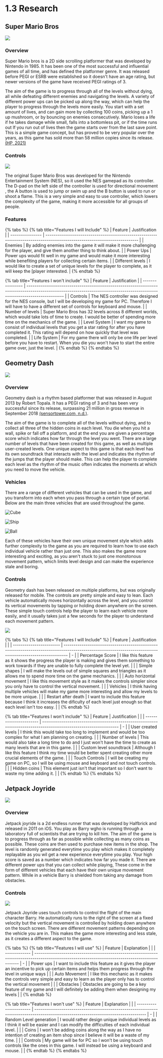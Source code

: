 # 1.3 Research

## Super Mario Bros

![](<../.gitbook/assets/image (3) (1).png>)

### Overview

Super Mario bros is a 2D side scrolling platformer that was developed by Nintendo in 1985. It has been one of the most successful and influential games of all time, and has defined the platformer genre. It was released before PEGI or ESRB were established so it doesn't have an age rating, but newer versions of the game have received  PEGI ratings of 3.

The aim of the game is to progress through all of the levels without dying, all while defeating different enemies and navigating the levels. A variety of different power ups can be picked up along the way, which can help the player to progress through the levels more easily. You start with a set amount of lives, and can gain more by collecting 100 coins, picking up a 1 up mushroom, or by bouncing on enemies consecutively. Mario loses a life if he takes damage while small, falls into a bottomless pit, or if the time runs out If you run out of lives then the game starts over from the last save point. This is a simple game concept, but has proved to be very popular over the years, as this game has sold more than 58 million copies since its release.[ (HP, 2021)](../reference-list.md)

### Controls

![](<../.gitbook/assets/image (4) (1) (1).png>)

The original Super Mario Bros was developed for the Nintendo Entertainment System (NES), so it used the NES gamepad as its controller. The D-pad on the left side of the controller is used for directional movement , the A button is used to jump or swim up and the B button is used to run or shoot a flame. This is a very simple and easy to use controller, which lowers the complexity of the game, making it more accessible for all groups of people.

### Features

{% tabs %}
{% tab title="Features I will Include" %}
| Feature          | Justification                                                                                                                 |
| ---------------- | ----------------------------------------------------------------------------------------------------------------------------- |
| Enemies          | By adding enemies into the game it will  make it more challenging for the player, and give them another thing to think about. |
| Power Ups        | Power ups would fit well in my game and would make it more interesting while benefiting players for collecting certain items. |
| Different levels | I would like to create a set of unique levels for the player to complete, as it will keep the \[player interested.            |
{% endtab %}

{% tab title="Features I won't include" %}
| Feature          | Justification                                                                                                                                                                   |
| ---------------- | ------------------------------------------------------------------------------------------------------------------------------------------------------------------------------- |
| Controls         | The NES controller was designed for the NES console, but I will be developing my game for PC. Therefore I will have to have a different set of controls for keyboard and mouse. |
| Number of levels | Super Mario Bros has 32 levels across 8 different worlds, which would take lots of time to create. I would be better of spending more time on the mechanics of the game.        |
| Level System     | I want my game to consist of individual levels that you get a star rating for after you have completed it. This rating will depend on how quickly that level was completed.     |
| Life System      | For my game there will only be one life per level before you have to restart. When you die you won't have to start the entire game over, just the level.                        |
{% endtab %}
{% endtabs %}



## Geometry Dash

![](<../.gitbook/assets/image (11).png>)

### Overview

Geometry dash is a rhythm based platformer that was released in August 2013 by Robert Topala.  It has a PEGI rating of 3 and has been very successful since its release, surpassing 21 million in gross revenue in September 2018 [(sensortower.com, n.d.)](../reference-list.md).&#x20;

The aim of the game is to complete all of the levels without dying, and to collect all three of the hidden coins in each level. You die when you hit a wall, spike or fall off a platform, and at the end you are given a percentage score which indicates how far through the level you went. There are a large number of levels that have been created for this game, as well as multiple user-created levels. One unique aspect to this game is that each level has its own soundtrack that interacts with the level and indicates the rhythm of the jumps that the player should make. This can help the player to complete each level as the rhythm of the music often indicates the moments at which you need to move the vehicle.



### Vehicles

There are a range of different vehicles that can be used in the game, and you transform into each when you pass through a certain type of portal. Below are the main three vehicles that are used throughout the game.

![Cube](<../.gitbook/assets/image (4) (1).png>)

![Ship](<../.gitbook/assets/image (5) (1) (1) (1).png>)

![Ball](<../.gitbook/assets/image (2) (1) (1).png>)

Each of these vehicles have their own unique movement style which adds further complexity to the game as you are required to learn how to use each individual vehicle rather than just one. This also makes the game more interesting and exciting, as you aren't stuck to just one monotonous movement pattern, which limits level design and can make the experience stale and boring.&#x20;

### Controls

Geometry dash has been released on multiple platforms, but was originally released for mobile. The controls are pretty simple and easy to lean. Each vehicle automatically moves horizontally across the level, and you control its vertical movements by tapping or holding down anywhere on the screen. These simple touch controls help the player to learn each vehicle more easily, and it usually takes just a few seconds for the player to understand each movement pattern.

![](<../.gitbook/assets/image (7) (1).png>)

{% tabs %}
{% tab title="Features I will Include" %}
| Feature                  | Justification                                                                                                                                                  |   |
| ------------------------ | -------------------------------------------------------------------------------------------------------------------------------------------------------------- | - |
| Percentage Score         | I like this feature as it shows the progress the player is making and gives them something to work towards if they are unable to fully complete the level yet. |   |
| Simple shapes            | I will make the levels out of simple squares and triangles as it allows me to spend more time on the game mechanics.                                           |   |
| Auto horizontal movement | I like this movement style as it makes the controls simpler since you only have to  control the vertical movement.                                             |   |
| Vehicles                 | I think having multiple vehicles will make my game more interesting and allow my levels to be more unique.                                                     |   |
| Restart after death      | I want to include this feature because I think it increases the dificulty of each level just enough so that each level isn't too easy.                         |   |
{% endtab %}

{% tab title="Features I won't include" %}
| Feature                 | Justification                                                                                                         |   |
| ----------------------- | --------------------------------------------------------------------------------------------------------------------- | - |
| User created levels     | I think this would take too long to implement and would be too complex for what I am planning on creating.            |   |
| Number of levels        | This would also take a long time to do and I just won't have the time to create as many levels that are in this game. |   |
| Custom level soundtrack | Although I like this feature I think my time would be better spent creating other more crucial elements of the game.  |   |
| Touch Controls          | I will be creating my game on PC, so I will be using mouse and keyboard and not touch controls.                       |   |
| Hidden coins            | This element just isn't that important so I don't want to waste my time adding it.                                    |   |
{% endtab %}
{% endtabs %}

## Jetpack Joyride

![](<../.gitbook/assets/image (2) (1).png>)

### Overview

Jetpack joyride is a 2d endless runner that was developed by Halfbrick and released in 2011 on iOS. You play as Barry wgho is running through a laboratory full of scientists that are trying to kill him. The aim of the game is to progress through as far as possible while collecting as many coins as possible. These coins are then used to purchase new items in the shop. The level is randomly generated everytime you play which makes it completely replayable as you wil get a new experience everytime you play. Your high score is saved as a number which indicates how far you made it. There are different power ups that you can collect while playing, These come in the form of different vehicles that each have their own unique movement pattern. While in a vehicle Barry is shielded from taking any damage from obstacles.

### Controls

![](<../.gitbook/assets/image (1) (2).png>)

Jetpack Joyride uses touch controls to control the flight of the main character Barry. He automatically runs to the right of the screen at a fixed velocity but the vertical movement is controlled by holding down anywhere on the touch screen. There are different movement patterns depending on the vehicle you are in. This makes the game more interesting and less stale, as it creates a different aspect to the game.&#x20;

{% tabs %}
{% tab title="Features I will use" %}
| Feature       | Explanation                                                                                                                                          |   |
| ------------- | ---------------------------------------------------------------------------------------------------------------------------------------------------- | - |
| Power ups     | I want to include this feature as it gives the player an incentive to pick up certain items and helps them progress through the level in unique ways |   |
| Auto Movement | I like this mechanic as it makes the controls very simple and easy to learn as the player only has to control the vertical movement                  |   |
| Obstacles     | Obstacles are going to be a key feature of my game and I will definitely be adding them when designing my levels                                     |   |
{% endtab %}

{% tab title="Features I won't use" %}
| Feature                 | Explanation                                                                                                                             |   |
| ----------------------- | --------------------------------------------------------------------------------------------------------------------------------------- | - |
| Random Level generation | I would rather design unique individual levels as I think it will be easier and I can modify the difficulties of each individual level. |   |
| Coins                   | I won't be adding coins along the way as I have no intention of creating an item shop since I believe it will be a waste of my time.    |   |
| Controls                | My game will be for PC so I won't be using touch controls like the ones in this game. I will instead be using a keyboard and mouse.     |   |
{% endtab %}
{% endtabs %}
